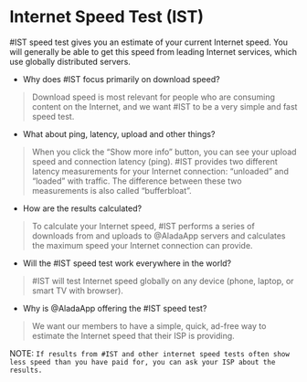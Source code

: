 # Internet Speed Test (IST)
#IST speed test gives you an estimate of your current Internet speed. You will generally be able to get this speed from leading Internet services, which use globally distributed servers.

- Why does #IST focus primarily on download speed?
 > Download speed is most relevant for people who are consuming content on the Internet, and we want #IST to be a very simple and fast speed test.

- What about ping, latency, upload and other things?
> When you click the “Show more info” button, you can see your upload speed and connection latency (ping). #IST provides two different latency measurements for your Internet connection: “unloaded” and “loaded” with traffic. The difference between these two measurements is also called “bufferbloat”.

- How are the results calculated?
> To calculate your Internet speed, #IST performs a series of downloads from and uploads to @AladaApp servers and calculates the maximum speed your Internet connection can provide.

- Will the #IST speed test work everywhere in the world?
> #IST will test Internet speed globally on any device (phone, laptop, or smart TV with browser).

- Why is @AladaApp offering the #IST speed test?
> We want our members to have a simple, quick, ad-free way to estimate the Internet speed that their ISP is providing.

NOTE: ``If results from #IST and other internet speed tests often show less speed than you have paid for, you can ask your ISP about the results.``
